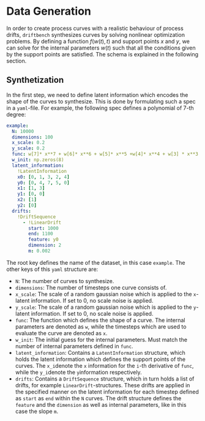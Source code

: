 # Data Generation

In order to create process curves with a realistic behaviour of process drifts, `driftbench`
synthesizes curves by solving nonlinear optimization problems. By defining a function $f(w(t), t)$ 
and support points $x$ and $y$, we can solve for the internal parameters $w(t)$ such that 
all the conditions given by the support points are satisfied. The schema is explained in
the following section.

## Synthetization 
In the first step, we need to define latent information which encodes the shape of the curves
to synthesize. This is done by formulating such a spec in a `yaml`-file.
For example, the following spec defines a polynomial of 7-th degree:
```yaml
example:
  N: 10000
  dimensions: 100
  x_scale: 0.2 
  y_scale: 0.2
  func: w[7]* x**7 + w[6]* x**6 + w[5]* x**5 +w[4]* x**4 + w[3] * x**3 + w[2] * x**2 + w[1] * x + w[0]
  w_init: np.zeros(8)
  latent_information:
    !LatentInformation
    x0: [0, 1, 3, 2, 4]
    y0: [0, 4, 7, 5, 0]
    x1: [1, 3]
    y1: [0, 0]
    x2: [1]
    y2: [0]
  drifts:
    !DriftSequence
      - !LinearDrift
        start: 1000
        end: 1100
        feature: y0     
        dimension: 2    
        m: 0.002
```
The root key defines the name of the dataset, in this case `example`.
The other keys of this `yaml` structure are:

- `N`: The number of curves to synthesize.
- `dimensions`: The number of timesteps one curve consists of.
- `x_scale`: The scale of a random gaussian noise which is applied to the `x`-latent information.
If set to 0, no scale noise is applied.
- `y_scale`: The scale of a random gaussian noise which is applied to the `y`-latent information.
If set to 0, no scale noise is applied.
- `func`: The function which defines the shape of a curve. The internal parameters are denoted as
`w`, while the timesteps which are used to evaluate the curve are denoted as `x`.
- `w_init`: The initial guess for the internal parameters. Must match the number of internal
parameters defined in `func`.
- `latent_information`: Contains a `LatentInformation` structure, which holds the latent information
which defines the support points of the curves. The `x_i`denote the `x` information for the `i`-th
derivative of `func`, while the `y_i`denote the `y`information respectively.
- `drifts`: Contains a `DriftSequence` structure, which in turn holds a list of drifts, for example
`LinearDrift`-structures. These drifts are applied in the specified manner on the latent 
information for each timestep defined as `start` as `end` within the `N` curves. The drift structure 
defines the `feature` and the `dimension` as well as internal parameters, like in this case 
the slope `m`.

